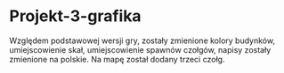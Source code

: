 # Projekt-3-grafika

Względem podstawowej wersji gry, zostały zmienione kolory budynków, umiejscowienie skał, umiejscowienie spawnów czołgów, napisy zostały zmienione na polskie.
Na mapę został dodany trzeci czołg. 
